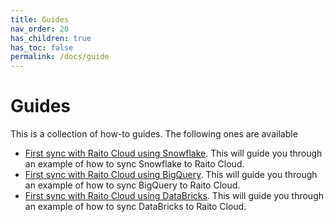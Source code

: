 ```yaml
---
title: Guides
nav_order: 20
has_children: true
has_toc: false
permalink: /docs/guide
---
```


# Guides

This is a collection of how-to guides. The following ones are available
* [First sync with Raito Cloud using Snowflake](/docs/guide/cloud). This will guide you through an example of how to sync Snowflake to Raito Cloud. 
* [First sync with Raito Cloud using BigQuery](/docs/guide/bigquery). This will guide you through an example of how to sync BigQuery to Raito Cloud.
* [First sync with Raito Cloud using DataBricks](/docs/guide/databricks). This will guide you through an example of how to sync DataBricks to Raito Cloud.
